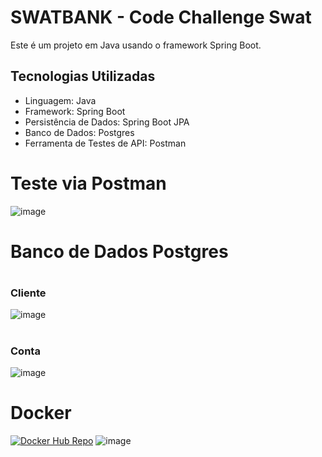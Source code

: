 
# <h1>SWATBANK - Code Challenge Swat </h1>

Este é um projeto em Java usando o framework Spring Boot.

## Tecnologias Utilizadas

- Linguagem: Java
- Framework: Spring Boot
- Persistência de Dados: Spring Boot JPA
- Banco de Dados: Postgres
- Ferramenta de Testes de API: Postman

# Teste via Postman 
![image](https://github.com/maaicondgl/code-challenge-swat/assets/87240984/c62f14fd-faed-491f-afcc-6edffe59fea2)


# Banco de Dados Postgres

 # <h3>Cliente</h3>
![image](https://github.com/maaicondgl/code-challenge-swat/assets/87240984/65139eb8-82ad-4e1a-b8ae-055b06c5e1ff)
  <br>
 # <h3>Conta</h3>
![image](https://github.com/maaicondgl/code-challenge-swat/assets/87240984/8d6b8716-6a61-4395-8c1f-58850e0c9086)

# Docker 
[![Docker Hub Repo](https://img.shields.io/docker/pulls/maaicondgl/code-challenge-swat.svg)](https://hub.docker.com/repository/docker/maaicondgl/code-challenge-swat)
![image](https://github.com/maaicondgl/code-challenge-swat/assets/87240984/2b327289-d76f-4b62-8053-9d3635c79994)

